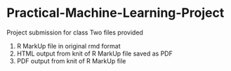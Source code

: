 # Practical-Machine-Learning-Project
Project submission for class
Two files provided
  1. R MarkUp file in original rmd format
  2. HTML output from knit of R MarkUp file saved as PDF
  3. PDF output from knit of R MarkUp file
